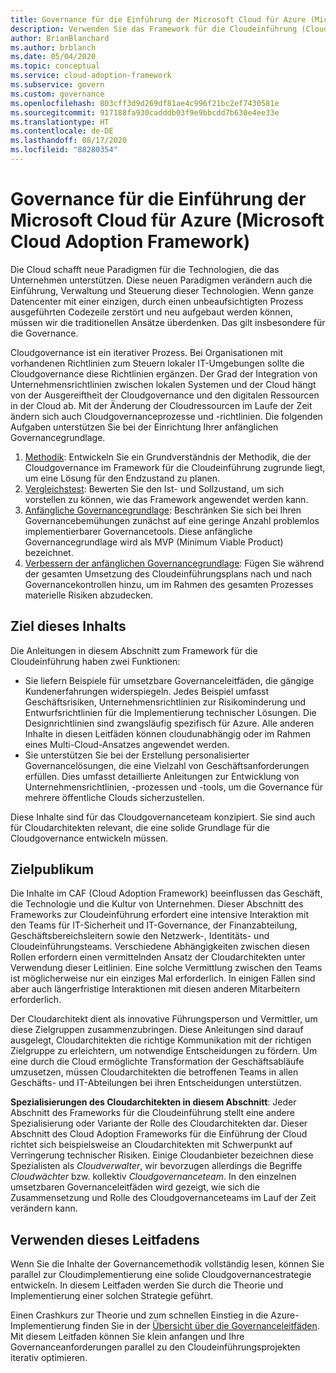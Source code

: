 ```yaml
---
title: Governance für die Einführung der Microsoft Cloud für Azure (Microsoft Cloud Adoption Framework)
description: Verwenden Sie das Framework für die Cloudeinführung (Cloud Adoption Framework) für Azure, um zu erfahren, wie Sie vorhandene Richtlinien bewerten, eine anfängliche Governancegrundlage erstellen und iterativ Governancetools hinzufügen.
author: BrianBlanchard
ms.author: brblanch
ms.date: 05/04/2020
ms.topic: conceptual
ms.service: cloud-adoption-framework
ms.subservice: govern
ms.custom: governance
ms.openlocfilehash: 803cff3d9d269df81ae4c996f21bc2ef7430581e
ms.sourcegitcommit: 917188fa930cadddb03f9e9bbcdd7b630e4ee33e
ms.translationtype: HT
ms.contentlocale: de-DE
ms.lasthandoff: 08/17/2020
ms.locfileid: "88280354"
---
```

# <a name="governance-in-the-microsoft-cloud-adoption-framework-for-azure"></a>Governance für die Einführung der Microsoft Cloud für Azure (Microsoft Cloud Adoption Framework)

Die Cloud schafft neue Paradigmen für die Technologien, die das Unternehmen unterstützen. Diese neuen Paradigmen verändern auch die Einführung, Verwaltung und Steuerung dieser Technologien. Wenn ganze Datencenter mit einer einzigen, durch einen unbeaufsichtigten Prozess ausgeführten Codezeile zerstört und neu aufgebaut werden können, müssen wir die traditionellen Ansätze überdenken. Das gilt insbesondere für die Governance.

Cloudgovernance ist ein iterativer Prozess. Bei Organisationen mit vorhandenen Richtlinien zum Steuern lokaler IT-Umgebungen sollte die Cloudgovernance diese Richtlinien ergänzen. Der Grad der Integration von Unternehmensrichtlinien zwischen lokalen Systemen und der Cloud hängt von der Ausgereiftheit der Cloudgovernance und den digitalen Ressourcen in der Cloud ab. Mit der Änderung der Cloudressourcen im Laufe der Zeit ändern sich auch Cloudgovernanceprozesse und -richtlinien. Die folgenden Aufgaben unterstützen Sie bei der Einrichtung Ihrer anfänglichen Governancegrundlage.

<!-- markdownlint-disable MD033 -->

1. [Methodik](./methodology.md): Entwickeln Sie ein Grundverständnis der Methodik, die der Cloudgovernance im Framework für die Cloudeinführung zugrunde liegt, um eine Lösung für den Endzustand zu planen.
2. [Vergleichstest](./benchmark.md): Bewerten Sie den Ist- und Sollzustand, um sich vorstellen zu können, wie das Framework angewendet werden kann.
3. [Anfängliche Governancegrundlage](./initial-foundation.md): Beschränken Sie sich bei Ihren Governancebemühungen zunächst auf eine geringe Anzahl problemlos implementierbarer Governancetools. Diese anfängliche Governancegrundlage wird als MVP (Minimum Viable Product) bezeichnet.
4. [Verbessern der anfänglichen Governancegrundlage](./foundation-improvements.md): Fügen Sie während der gesamten Umsetzung des Cloudeinführungsplans nach und nach Governancekontrollen hinzu, um im Rahmen des gesamten Prozesses materielle Risiken abzudecken.

## <a name="objective-of-this-content"></a>Ziel dieses Inhalts

Die Anleitungen in diesem Abschnitt zum Framework für die Cloudeinführung haben zwei Funktionen:

- Sie liefern Beispiele für umsetzbare Governanceleitfäden, die gängige Kundenerfahrungen widerspiegeln. Jedes Beispiel umfasst Geschäftsrisiken, Unternehmensrichtlinien zur Risikominderung und Entwurfsrichtlinien für die Implementierung technischer Lösungen. Die Designrichtlinien sind zwangsläufig spezifisch für Azure. Alle anderen Inhalte in diesen Leitfäden können cloudunabhängig oder im Rahmen eines Multi-Cloud-Ansatzes angewendet werden.
- Sie unterstützen Sie bei der Erstellung personalisierter Governancelösungen, die eine Vielzahl von Geschäftsanforderungen erfüllen. Dies umfasst detaillierte Anleitungen zur Entwicklung von Unternehmensrichtlinien, -prozessen und -tools, um die Governance für mehrere öffentliche Clouds sicherzustellen.

Diese Inhalte sind für das Cloudgovernanceteam konzipiert. Sie sind auch für Cloudarchitekten relevant, die eine solide Grundlage für die Cloudgovernance entwickeln müssen.

## <a name="intended-audience"></a>Zielpublikum

Die Inhalte im CAF (Cloud Adoption Framework) beeinflussen das Geschäft, die Technologie und die Kultur von Unternehmen. Dieser Abschnitt des Frameworks zur Cloudeinführung erfordert eine intensive Interaktion mit den Teams für IT-Sicherheit und IT-Governance, der Finanzabteilung, Geschäftsbereichsleitern sowie den Netzwerk-, Identitäts- und Cloudeinführungsteams. Verschiedene Abhängigkeiten zwischen diesen Rollen erfordern einen vermittelnden Ansatz der Cloudarchitekten unter Verwendung dieser Leitlinien. Eine solche Vermittlung zwischen den Teams ist möglicherweise nur ein einziges Mal erforderlich. In einigen Fällen sind aber auch längerfristige Interaktionen mit diesen anderen Mitarbeitern erforderlich.

Der Cloudarchitekt dient als innovative Führungsperson und Vermittler, um diese Zielgruppen zusammenzubringen. Diese Anleitungen sind darauf ausgelegt, Cloudarchitekten die richtige Kommunikation mit der richtigen Zielgruppe zu erleichtern, um notwendige Entscheidungen zu fördern. Um eine durch die Cloud ermöglichte Transformation der Geschäftsabläufe umzusetzen, müssen Cloudarchitekten die betroffenen Teams in allen Geschäfts- und IT-Abteilungen bei ihren Entscheidungen unterstützen.

**Spezialisierungen des Cloudarchitekten in diesem Abschnitt**: Jeder Abschnitt des Frameworks für die Cloudeinführung stellt eine andere Spezialisierung oder Variante der Rolle des Cloudarchitekten dar. Dieser Abschnitt des Cloud Adoption Frameworks für die Einführung der Cloud richtet sich beispielsweise an Cloudarchitekten mit Schwerpunkt auf Verringerung technischer Risiken. Einige Cloudanbieter bezeichnen diese Spezialisten als _Cloudverwalter_, wir bevorzugen allerdings die Begriffe _Cloudwächter_ bzw. kollektiv _Cloudgovernanceteam_. In den einzelnen umsetzbaren Governanceleitfäden wird gezeigt, wie sich die Zusammensetzung und Rolle des Cloudgovernanceteams im Lauf der Zeit verändern kann.

## <a name="use-this-guide"></a>Verwenden dieses Leitfadens

Wenn Sie die Inhalte der Governancemethodik vollständig lesen, können Sie parallel zur Cloudimplementierung eine solide Cloudgovernancestrategie entwickeln. In diesem Leitfaden werden Sie durch die Theorie und Implementierung einer solchen Strategie geführt.

Einen Crashkurs zur Theorie und zum schnellen Einstieg in die Azure-Implementierung finden Sie in der [Übersicht über die Governanceleitfäden](./guides/index.md). Mit diesem Leitfaden können Sie klein anfangen und Ihre Governanceanforderungen parallel zu den Cloudeinführungsprojekten iterativ optimieren.
